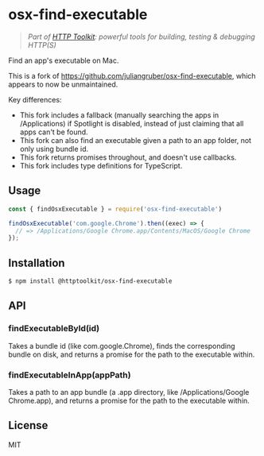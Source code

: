 # osx-find-executable

> _Part of [HTTP Toolkit](https://httptoolkit.tech): powerful tools for building, testing & debugging HTTP(S)_

Find an app's executable on Mac.

This is a fork of https://github.com/juliangruber/osx-find-executable, which appears to now be unmaintained.

Key differences:
* This fork includes a fallback (manually searching the apps in /Applications) if Spotlight is disabled, instead of just claiming that all apps can't be found.
* This fork can also find an executable given a path to an app folder, not only using bundle id.
* This fork returns promises throughout, and doesn't use callbacks.
* This fork includes type definitions for TypeScript.

## Usage

```js
const { findOsxExecutable } = require('osx-find-executable')

findOsxExecutable('com.google.Chrome').then((exec) => {
  // => /Applications/Google Chrome.app/Contents/MacOS/Google Chrome
});
```

## Installation

```bash
$ npm install @httptoolkit/osx-find-executable
```

## API

### findExecutableById(id)

Takes a bundle id (like com.google.Chrome), finds the corresponding bundle on disk, and returns a promise for the path to the executable within.

### findExecutableInApp(appPath)

Takes a path to an app bundle (a .app directory, like /Applications/Google Chrome.app), and returns a promise for the path to the executable within.

## License

MIT
